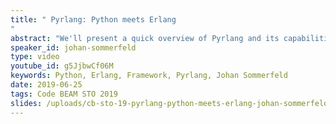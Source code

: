 ```yaml
---
title: " Pyrlang: Python meets Erlang
"
abstract: "We'll present a quick overview of Pyrlang and its capabilities and make some use case discussions around future project within AI / ML and web development."
speaker_id: johan-sommerfeld
type: video
youtube_id: g5JjbwCf06M
keywords: Python, Erlang, Framework, Pyrlang, Johan Sommerfeld
date: 2019-06-25
tags: Code BEAM STO 2019
slides: /uploads/cb-sto-19-pyrlang-python-meets-erlang-johan-sommerfeld-compressed.pdf
---
```


